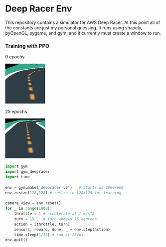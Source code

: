 # Deep Racer Env

This repository contains a simulator for AWS Deep Racer. At this point all of the constants are just my personal guessing. It runs using shapely, pyOpenGL, pygame, and gym, and it currently must create a window to run.

### Training with PPO

0 epochs

![](gifs/0.gif)

25 epochs

![](gifs/25.gif)

```python
import gym
import gym_deepracer
import time

env = gym.make('deepracer-v0')   # starts as 1000x600
env.resize(128,128) # resize to 128x128 for learning

camera_view = env.reset()
for _ in range(1000):
    throttle = 1 # accelerate at 1 m/s^2
    turn = 15    # turn wheels 15 degrees
    action = (throttle, turn)
    sensors, reward, done, _ = env.step(action)
    time.sleep(1/25) # run at 25fps
env.quit()
```

